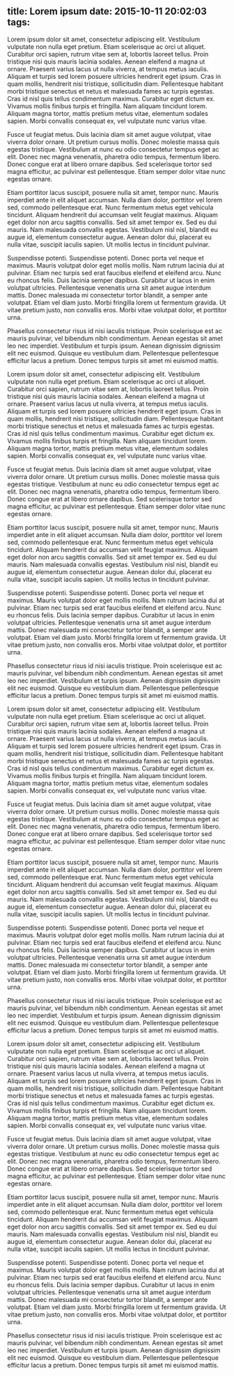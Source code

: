 title: Lorem ipsum
date: 2015-10-11 20:02:03
tags:
---
Lorem ipsum dolor sit amet, consectetur adipiscing elit. Vestibulum vulputate non nulla eget pretium. Etiam scelerisque ac orci ut aliquet. Curabitur orci sapien, rutrum vitae sem at, lobortis laoreet tellus. Proin tristique nisi quis mauris lacinia sodales. Aenean eleifend a magna ut ornare. Praesent varius lacus ut nulla viverra, at tempus metus iaculis. Aliquam et turpis sed lorem posuere ultricies hendrerit eget ipsum. Cras in quam mollis, hendrerit nisi tristique, sollicitudin diam. Pellentesque habitant morbi tristique senectus et netus et malesuada fames ac turpis egestas. Cras id nisl quis tellus condimentum maximus. Curabitur eget dictum ex. Vivamus mollis finibus turpis et fringilla. Nam aliquam tincidunt lorem. Aliquam magna tortor, mattis pretium metus vitae, elementum sodales sapien. Morbi convallis consequat ex, vel vulputate nunc varius vitae.

Fusce ut feugiat metus. Duis lacinia diam sit amet augue volutpat, vitae viverra dolor ornare. Ut pretium cursus mollis. Donec molestie massa quis egestas tristique. Vestibulum at nunc eu odio consectetur tempus eget ac elit. Donec nec magna venenatis, pharetra odio tempus, fermentum libero. Donec congue erat at libero ornare dapibus. Sed scelerisque tortor sed magna efficitur, ac pulvinar est pellentesque. Etiam semper dolor vitae nunc egestas ornare.

Etiam porttitor lacus suscipit, posuere nulla sit amet, tempor nunc. Mauris imperdiet ante in elit aliquet accumsan. Nulla diam dolor, porttitor vel lorem sed, commodo pellentesque erat. Nunc fermentum metus eget vehicula tincidunt. Aliquam hendrerit dui accumsan velit feugiat maximus. Aliquam eget dolor non arcu sagittis convallis. Sed sit amet tempor ex. Sed eu dui mauris. Nam malesuada convallis egestas. Vestibulum nisl nisl, blandit eu augue id, elementum consectetur augue. Aenean dolor dui, placerat eu nulla vitae, suscipit iaculis sapien. Ut mollis lectus in tincidunt pulvinar.

Suspendisse potenti. Suspendisse potenti. Donec porta vel neque et maximus. Mauris volutpat dolor eget mollis mollis. Nam rutrum lacinia dui at pulvinar. Etiam nec turpis sed erat faucibus eleifend et eleifend arcu. Nunc eu rhoncus felis. Duis lacinia semper dapibus. Curabitur ut lacus in enim volutpat ultricies. Pellentesque venenatis urna sit amet augue interdum mattis. Donec malesuada mi consectetur tortor blandit, a semper ante volutpat. Etiam vel diam justo. Morbi fringilla lorem ut fermentum gravida. Ut vitae pretium justo, non convallis eros. Morbi vitae volutpat dolor, et porttitor urna.

Phasellus consectetur risus id nisi iaculis tristique. Proin scelerisque est ac mauris pulvinar, vel bibendum nibh condimentum. Aenean egestas sit amet leo nec imperdiet. Vestibulum et turpis ipsum. Aenean dignissim dignissim elit nec euismod. Quisque eu vestibulum diam. Pellentesque pellentesque efficitur lacus a pretium. Donec tempus turpis sit amet mi euismod mattis.

Lorem ipsum dolor sit amet, consectetur adipiscing elit. Vestibulum vulputate non nulla eget pretium. Etiam scelerisque ac orci ut aliquet. Curabitur orci sapien, rutrum vitae sem at, lobortis laoreet tellus. Proin tristique nisi quis mauris lacinia sodales. Aenean eleifend a magna ut ornare. Praesent varius lacus ut nulla viverra, at tempus metus iaculis. Aliquam et turpis sed lorem posuere ultricies hendrerit eget ipsum. Cras in quam mollis, hendrerit nisi tristique, sollicitudin diam. Pellentesque habitant morbi tristique senectus et netus et malesuada fames ac turpis egestas. Cras id nisl quis tellus condimentum maximus. Curabitur eget dictum ex. Vivamus mollis finibus turpis et fringilla. Nam aliquam tincidunt lorem. Aliquam magna tortor, mattis pretium metus vitae, elementum sodales sapien. Morbi convallis consequat ex, vel vulputate nunc varius vitae.

Fusce ut feugiat metus. Duis lacinia diam sit amet augue volutpat, vitae viverra dolor ornare. Ut pretium cursus mollis. Donec molestie massa quis egestas tristique. Vestibulum at nunc eu odio consectetur tempus eget ac elit. Donec nec magna venenatis, pharetra odio tempus, fermentum libero. Donec congue erat at libero ornare dapibus. Sed scelerisque tortor sed magna efficitur, ac pulvinar est pellentesque. Etiam semper dolor vitae nunc egestas ornare.

Etiam porttitor lacus suscipit, posuere nulla sit amet, tempor nunc. Mauris imperdiet ante in elit aliquet accumsan. Nulla diam dolor, porttitor vel lorem sed, commodo pellentesque erat. Nunc fermentum metus eget vehicula tincidunt. Aliquam hendrerit dui accumsan velit feugiat maximus. Aliquam eget dolor non arcu sagittis convallis. Sed sit amet tempor ex. Sed eu dui mauris. Nam malesuada convallis egestas. Vestibulum nisl nisl, blandit eu augue id, elementum consectetur augue. Aenean dolor dui, placerat eu nulla vitae, suscipit iaculis sapien. Ut mollis lectus in tincidunt pulvinar.

Suspendisse potenti. Suspendisse potenti. Donec porta vel neque et maximus. Mauris volutpat dolor eget mollis mollis. Nam rutrum lacinia dui at pulvinar. Etiam nec turpis sed erat faucibus eleifend et eleifend arcu. Nunc eu rhoncus felis. Duis lacinia semper dapibus. Curabitur ut lacus in enim volutpat ultricies. Pellentesque venenatis urna sit amet augue interdum mattis. Donec malesuada mi consectetur tortor blandit, a semper ante volutpat. Etiam vel diam justo. Morbi fringilla lorem ut fermentum gravida. Ut vitae pretium justo, non convallis eros. Morbi vitae volutpat dolor, et porttitor urna.

Phasellus consectetur risus id nisi iaculis tristique. Proin scelerisque est ac mauris pulvinar, vel bibendum nibh condimentum. Aenean egestas sit amet leo nec imperdiet. Vestibulum et turpis ipsum. Aenean dignissim dignissim elit nec euismod. Quisque eu vestibulum diam. Pellentesque pellentesque efficitur lacus a pretium. Donec tempus turpis sit amet mi euismod mattis.

Lorem ipsum dolor sit amet, consectetur adipiscing elit. Vestibulum vulputate non nulla eget pretium. Etiam scelerisque ac orci ut aliquet. Curabitur orci sapien, rutrum vitae sem at, lobortis laoreet tellus. Proin tristique nisi quis mauris lacinia sodales. Aenean eleifend a magna ut ornare. Praesent varius lacus ut nulla viverra, at tempus metus iaculis. Aliquam et turpis sed lorem posuere ultricies hendrerit eget ipsum. Cras in quam mollis, hendrerit nisi tristique, sollicitudin diam. Pellentesque habitant morbi tristique senectus et netus et malesuada fames ac turpis egestas. Cras id nisl quis tellus condimentum maximus. Curabitur eget dictum ex. Vivamus mollis finibus turpis et fringilla. Nam aliquam tincidunt lorem. Aliquam magna tortor, mattis pretium metus vitae, elementum sodales sapien. Morbi convallis consequat ex, vel vulputate nunc varius vitae.

Fusce ut feugiat metus. Duis lacinia diam sit amet augue volutpat, vitae viverra dolor ornare. Ut pretium cursus mollis. Donec molestie massa quis egestas tristique. Vestibulum at nunc eu odio consectetur tempus eget ac elit. Donec nec magna venenatis, pharetra odio tempus, fermentum libero. Donec congue erat at libero ornare dapibus. Sed scelerisque tortor sed magna efficitur, ac pulvinar est pellentesque. Etiam semper dolor vitae nunc egestas ornare.

Etiam porttitor lacus suscipit, posuere nulla sit amet, tempor nunc. Mauris imperdiet ante in elit aliquet accumsan. Nulla diam dolor, porttitor vel lorem sed, commodo pellentesque erat. Nunc fermentum metus eget vehicula tincidunt. Aliquam hendrerit dui accumsan velit feugiat maximus. Aliquam eget dolor non arcu sagittis convallis. Sed sit amet tempor ex. Sed eu dui mauris. Nam malesuada convallis egestas. Vestibulum nisl nisl, blandit eu augue id, elementum consectetur augue. Aenean dolor dui, placerat eu nulla vitae, suscipit iaculis sapien. Ut mollis lectus in tincidunt pulvinar.

Suspendisse potenti. Suspendisse potenti. Donec porta vel neque et maximus. Mauris volutpat dolor eget mollis mollis. Nam rutrum lacinia dui at pulvinar. Etiam nec turpis sed erat faucibus eleifend et eleifend arcu. Nunc eu rhoncus felis. Duis lacinia semper dapibus. Curabitur ut lacus in enim volutpat ultricies. Pellentesque venenatis urna sit amet augue interdum mattis. Donec malesuada mi consectetur tortor blandit, a semper ante volutpat. Etiam vel diam justo. Morbi fringilla lorem ut fermentum gravida. Ut vitae pretium justo, non convallis eros. Morbi vitae volutpat dolor, et porttitor urna.

Phasellus consectetur risus id nisi iaculis tristique. Proin scelerisque est ac mauris pulvinar, vel bibendum nibh condimentum. Aenean egestas sit amet leo nec imperdiet. Vestibulum et turpis ipsum. Aenean dignissim dignissim elit nec euismod. Quisque eu vestibulum diam. Pellentesque pellentesque efficitur lacus a pretium. Donec tempus turpis sit amet mi euismod mattis.

Lorem ipsum dolor sit amet, consectetur adipiscing elit. Vestibulum vulputate non nulla eget pretium. Etiam scelerisque ac orci ut aliquet. Curabitur orci sapien, rutrum vitae sem at, lobortis laoreet tellus. Proin tristique nisi quis mauris lacinia sodales. Aenean eleifend a magna ut ornare. Praesent varius lacus ut nulla viverra, at tempus metus iaculis. Aliquam et turpis sed lorem posuere ultricies hendrerit eget ipsum. Cras in quam mollis, hendrerit nisi tristique, sollicitudin diam. Pellentesque habitant morbi tristique senectus et netus et malesuada fames ac turpis egestas. Cras id nisl quis tellus condimentum maximus. Curabitur eget dictum ex. Vivamus mollis finibus turpis et fringilla. Nam aliquam tincidunt lorem. Aliquam magna tortor, mattis pretium metus vitae, elementum sodales sapien. Morbi convallis consequat ex, vel vulputate nunc varius vitae.

Fusce ut feugiat metus. Duis lacinia diam sit amet augue volutpat, vitae viverra dolor ornare. Ut pretium cursus mollis. Donec molestie massa quis egestas tristique. Vestibulum at nunc eu odio consectetur tempus eget ac elit. Donec nec magna venenatis, pharetra odio tempus, fermentum libero. Donec congue erat at libero ornare dapibus. Sed scelerisque tortor sed magna efficitur, ac pulvinar est pellentesque. Etiam semper dolor vitae nunc egestas ornare.

Etiam porttitor lacus suscipit, posuere nulla sit amet, tempor nunc. Mauris imperdiet ante in elit aliquet accumsan. Nulla diam dolor, porttitor vel lorem sed, commodo pellentesque erat. Nunc fermentum metus eget vehicula tincidunt. Aliquam hendrerit dui accumsan velit feugiat maximus. Aliquam eget dolor non arcu sagittis convallis. Sed sit amet tempor ex. Sed eu dui mauris. Nam malesuada convallis egestas. Vestibulum nisl nisl, blandit eu augue id, elementum consectetur augue. Aenean dolor dui, placerat eu nulla vitae, suscipit iaculis sapien. Ut mollis lectus in tincidunt pulvinar.

Suspendisse potenti. Suspendisse potenti. Donec porta vel neque et maximus. Mauris volutpat dolor eget mollis mollis. Nam rutrum lacinia dui at pulvinar. Etiam nec turpis sed erat faucibus eleifend et eleifend arcu. Nunc eu rhoncus felis. Duis lacinia semper dapibus. Curabitur ut lacus in enim volutpat ultricies. Pellentesque venenatis urna sit amet augue interdum mattis. Donec malesuada mi consectetur tortor blandit, a semper ante volutpat. Etiam vel diam justo. Morbi fringilla lorem ut fermentum gravida. Ut vitae pretium justo, non convallis eros. Morbi vitae volutpat dolor, et porttitor urna.

Phasellus consectetur risus id nisi iaculis tristique. Proin scelerisque est ac mauris pulvinar, vel bibendum nibh condimentum. Aenean egestas sit amet leo nec imperdiet. Vestibulum et turpis ipsum. Aenean dignissim dignissim elit nec euismod. Quisque eu vestibulum diam. Pellentesque pellentesque efficitur lacus a pretium. Donec tempus turpis sit amet mi euismod mattis.